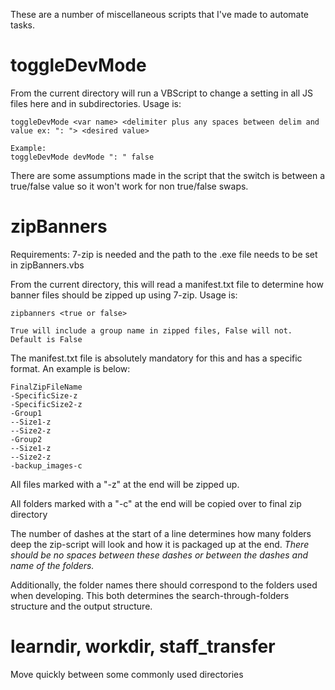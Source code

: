 These are a number of miscellaneous scripts that I've made to automate tasks.

toggleDevMode
=============
From the current directory will run a VBScript to change a setting in all JS files here and in subdirectories. Usage is:
```
toggleDevMode <var name> <delimiter plus any spaces between delim and value ex: ": "> <desired value>

Example:
toggleDevMode devMode ": " false
```
There are some assumptions made in the script that the switch is between a true/false value so it won't work for non true/false swaps.

zipBanners
===========
Requirements:
7-zip is needed and the path to the .exe file needs to be set in zipBanners.vbs 

From the current directory, this will read a manifest.txt file to determine how banner files should be zipped up using 7-zip. Usage is:
```
zipbanners <true or false>

True will include a group name in zipped files, False will not.  Default is False
```
The manifest.txt file is absolutely mandatory for this and has a specific format.  An example is below:
```
FinalZipFileName
-SpecificSize-z
-SpecificSize2-z
-Group1
--Size1-z
--Size2-z
-Group2
--Size1-z
--Size2-z
-backup_images-c
```
All files marked with a "-z" at the end will be zipped up. 

All folders marked with a "-c" at the end will be copied over to final zip directory

The number of dashes at the start of a line determines how many folders deep the zip-script will look and how it is packaged up at the end.  *There should be no spaces between these dashes or between the dashes and name of the folders.*

Additionally, the folder names there should correspond to the folders used when developing.  This both determines the search-through-folders structure and the output structure.

learndir, workdir, staff_transfer
==========
 Move quickly between some commonly used directories
